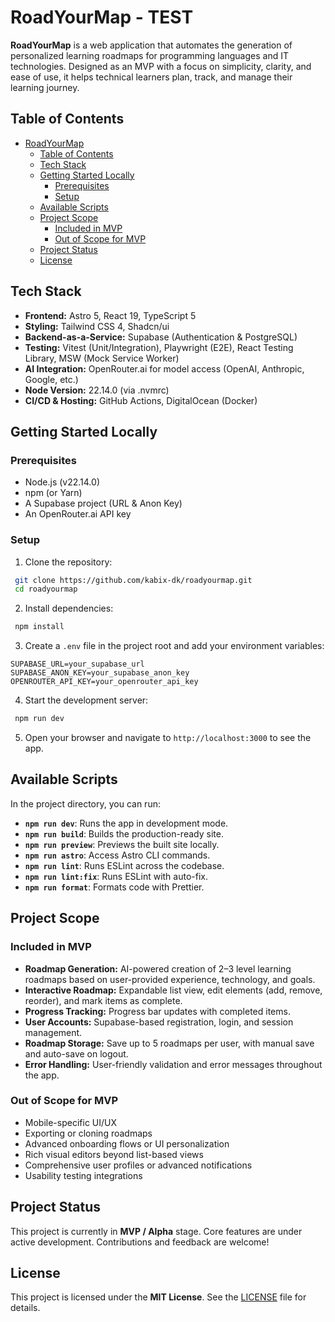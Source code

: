 # RoadYourMap - TEST

**RoadYourMap** is a web application that automates the generation of personalized learning roadmaps for programming languages and IT technologies. Designed as an MVP with a focus on simplicity, clarity, and ease of use, it helps technical learners plan, track, and manage their learning journey.

## Table of Contents
- [RoadYourMap](#roadyourmap)
  - [Table of Contents](#table-of-contents)
  - [Tech Stack](#tech-stack)
  - [Getting Started Locally](#getting-started-locally)
    - [Prerequisites](#prerequisites)
    - [Setup](#setup)
  - [Available Scripts](#available-scripts)
  - [Project Scope](#project-scope)
    - [Included in MVP](#included-in-mvp)
    - [Out of Scope for MVP](#out-of-scope-for-mvp)
  - [Project Status](#project-status)
  - [License](#license)

## Tech Stack

- **Frontend:** Astro 5, React 19, TypeScript 5
- **Styling:** Tailwind CSS 4, Shadcn/ui
- **Backend-as-a-Service:** Supabase (Authentication & PostgreSQL)
- **Testing:** Vitest (Unit/Integration), Playwright (E2E), React Testing Library, MSW (Mock Service Worker)
- **AI Integration:** OpenRouter.ai for model access (OpenAI, Anthropic, Google, etc.)
- **Node Version:** 22.14.0 (via .nvmrc)
- **CI/CD & Hosting:** GitHub Actions, DigitalOcean (Docker)

## Getting Started Locally

### Prerequisites
- Node.js (v22.14.0)
- npm (or Yarn)
- A Supabase project (URL & Anon Key)
- An OpenRouter.ai API key

### Setup
1. Clone the repository:
```bash
 git clone https://github.com/kabix-dk/roadyourmap.git
 cd roadyourmap
```  
2. Install dependencies:
```bash
 npm install
```  
3. Create a `.env` file in the project root and add your environment variables:
```env
SUPABASE_URL=your_supabase_url
SUPABASE_ANON_KEY=your_supabase_anon_key
OPENROUTER_API_KEY=your_openrouter_api_key
```  
4. Start the development server:
```bash
 npm run dev
```  
5. Open your browser and navigate to `http://localhost:3000` to see the app.

## Available Scripts

In the project directory, you can run:

- **`npm run dev`**: Runs the app in development mode.
- **`npm run build`**: Builds the production-ready site.
- **`npm run preview`**: Previews the built site locally.
- **`npm run astro`**: Access Astro CLI commands.
- **`npm run lint`**: Runs ESLint across the codebase.
- **`npm run lint:fix`**: Runs ESLint with auto-fix.
- **`npm run format`**: Formats code with Prettier.

## Project Scope

### Included in MVP
- **Roadmap Generation:** AI-powered creation of 2–3 level learning roadmaps based on user-provided experience, technology, and goals.
- **Interactive Roadmap:** Expandable list view, edit elements (add, remove, reorder), and mark items as complete.
- **Progress Tracking:** Progress bar updates with completed items.
- **User Accounts:** Supabase-based registration, login, and session management.
- **Roadmap Storage:** Save up to 5 roadmaps per user, with manual save and auto-save on logout.
- **Error Handling:** User-friendly validation and error messages throughout the app.

### Out of Scope for MVP
- Mobile-specific UI/UX
- Exporting or cloning roadmaps
- Advanced onboarding flows or UI personalization
- Rich visual editors beyond list-based views
- Comprehensive user profiles or advanced notifications
- Usability testing integrations

## Project Status

This project is currently in **MVP / Alpha** stage. Core features are under active development. Contributions and feedback are welcome!

## License

This project is licensed under the **MIT License**. See the [LICENSE](LICENSE) file for details.
